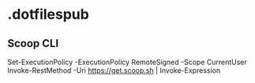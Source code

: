 # .dotfilespub

## Scoop CLI

Set-ExecutionPolicy -ExecutionPolicy RemoteSigned -Scope CurrentUser
Invoke-RestMethod -Uri https://get.scoop.sh | Invoke-Expression
